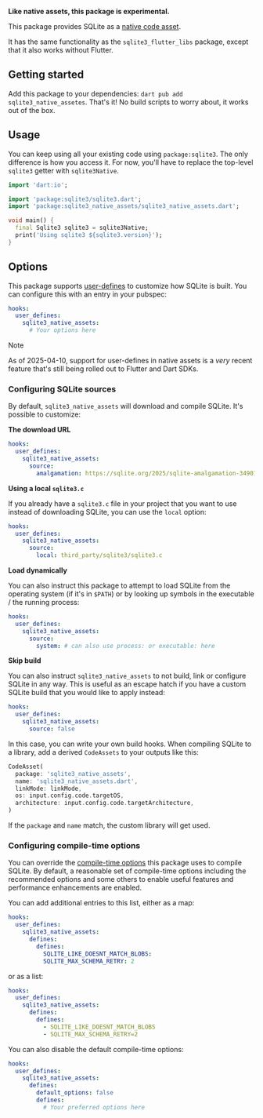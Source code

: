 __Like native assets, this package is experimental.__

This package provides SQLite as a [native code asset](https://dart.dev/interop/c-interop#native-assets).

It has the same functionality as the `sqlite3_flutter_libs` package,
except that it also works without Flutter.

## Getting started

Add this package to your dependencies: `dart pub add sqlite3_native_assetes`.
That's it! No build scripts to worry about, it works out of the box.

## Usage

You can keep using all your existing code using `package:sqlite3`.
The only difference is how you access it.
For now, you'll have to replace the top-level `sqlite3` getter
with `sqlite3Native`.

```dart
import 'dart:io';

import 'package:sqlite3/sqlite3.dart';
import 'package:sqlite3_native_assets/sqlite3_native_assets.dart';

void main() {
  final Sqlite3 sqlite3 = sqlite3Native;
  print('Using sqlite3 ${sqlite3.version}');
}
```

## Options

This package supports [user-defines](https://github.com/dart-lang/native/pull/2165)
to customize how SQLite is built.
You can configure this with an entry in your pubspec:

```yaml
hooks:
  user_defines:
    sqlite3_native_assets:
      # Your options here
```

> [!NOTE]
> As of 2025-04-10, support for user-defines in native assets is a _very_ recent feature
> that's still being rolled out to Flutter and Dart SDKs.

### Configuring SQLite sources

By default, `sqlite3_native_assets` will download and compile SQLite. It's possible to customize:

__The download URL__

```yaml
hooks:
  user_defines:
    sqlite3_native_assets:
      source:
        amalgamation: https://sqlite.org/2025/sqlite-amalgamation-3490100.zip
```

__Using a local `sqlite3.c`__

If you already have a `sqlite3.c` file in your project that you want to use instead of downloading
SQLite, you can use the `local` option:

```yaml
hooks:
  user_defines:
    sqlite3_native_assets:
      source:
        local: third_party/sqlite3/sqlite3.c
```

__Load dynamically__

You can also instruct this package to attempt to load SQLite from the operating system (if it's in `$PATH`)
or by looking up symbols in the executable / the running process:

```yaml
hooks:
  user_defines:
    sqlite3_native_assets:
      source:
        system: # can also use process: or executable: here
```

__Skip build__

You can also instruct `sqlite3_native_assets` to not build, link or configure SQLite in any way.
This is useful as an escape hatch if you have a custom SQLite build that you would like to apply
instead:

```yaml
hooks:
  user_defines:
    sqlite3_native_assets:
      source: false
```

In this case, you can write your own build hooks. When compiling SQLite to a library, add a derived
`CodeAssets` to your outputs like this:

```dart
CodeAsset(
  package: 'sqlite3_native_assets',
  name: 'sqlite3_native_assets.dart',
  linkMode: linkMode,
  os: input.config.code.targetOS,
  architecture: input.config.code.targetArchitecture,
)
```

If the `package` and `name` match, the custom library will get used.

### Configuring compile-time options

You can override the [compile-time options](https://sqlite.org/compile.html) this
package uses to compile SQLite.
By default, a reasonable set of compile-time options including the recommended options and
some others to enable useful features and performance enhancements are enabled.

You can add additional entries to this list, either as a map:

```yaml
hooks:
  user_defines:
    sqlite3_native_assets:
      defines:
        defines:
          SQLITE_LIKE_DOESNT_MATCH_BLOBS:
          SQLITE_MAX_SCHEMA_RETRY: 2
```

or as a list:

```yaml
hooks:
  user_defines:
    sqlite3_native_assets:
      defines:
        defines:
          - SQLITE_LIKE_DOESNT_MATCH_BLOBS
          - SQLITE_MAX_SCHEMA_RETRY=2
```

You can also disable the default compile-time options:

```yaml
hooks:
  user_defines:
    sqlite3_native_assets:
      defines:
        default_options: false
        defines:
          # Your preferred options here
```
